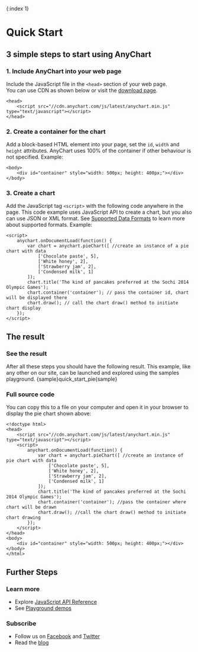 {:index 1}
# Quick Start

  
## 3 simple steps to start using AnyChart

### 1. Include AnyChart into your web page

Include the JavaScript file in the `<head>` section of your web page.  
You can use CDN as shown below or visit the [download page](./Downloading_AnyChart).  
```
<head>
    <script src="//cdn.anychart.com/js/latest/anychart.min.js" type="text/javascript"></script> 
</head>
```
### 2. Create a container for the chart
Add a block-based HTML element into your page, set the `id`, `width` and `height` attributes. AnyChart uses 100% of the container if other behaviour is not specified. 
Example:
```
<body>
    <div id="container" style="width: 500px; height: 400px;"></div>
</body>
```  
### 3. Create a chart
Add the JavaScript tag `<script>` with the following code anywhere in the  page. 
This code example uses JavaScript API to create a chart, but you also can use JSON or XML format. See [Supported Data Formats](../Working_with_Data/Supported_Data_Formats) to learn more about supported formats.
Example:
```
<script>
    anychart.onDocumentLoad(function() {
        var chart = anychart.pieChart([ //create an instance of a pie chart with data
            ['Chocolate paste', 5],
            ['White honey', 2],
            ['Strawberry jam', 2],
            ['Сondensed milk', 1]
        ]);
        chart.title('The kind of pancakes preferred at the Sochi 2014 Olympic Games');
        chart.container('container'); // pass the container id, chart will be displayed there
        chart.draw(); // call the chart draw() method to initiate chart display
    });
</script>
```
  
## The result

### See the result

After all these steps you should have the following result. This example, like any other on our site, can be launched and explored using the samples playground.
{sample}quick\_start\_pie{sample}

### Full source code

You can copy this to a file on your computer and open it in your browser to display the pie chart shown above:  

```
<!doctype html>
<head>
    <script src="//cdn.anychart.com/js/latest/anychart.min.js" type="text/javascript"></script> 
    <script>
        anychart.onDocumentLoad(function() {
            var chart = anychart.pieChart([ //create an instance of pie chart with data
                ['Chocolate paste', 5],
                ['White honey', 2],
                ['Strawberry jam', 2],
                ['Сondensed milk', 1]
            ]);
            chart.title('The kind of pancakes preferred at the Sochi 2014 Olympic Games');
            chart.container('container'); //pass the container where chart will be drawn
            chart.draw(); //call the chart draw() method to initiate chart drawing
        });
    </script>
</head>
<body>
	<div id="container" style="width: 500px; height: 400px;"></div>
</body>
</html>
```
  
## Further Steps
### Learn more
* Explore [JavaScript API Reference](https://api.anychart.com/)
* See [Playground demos](https://playground.anychart.com/)

### Subscribe
* Follow us on [Facebook](https://www.facebook.com/AnyCharts) and [Twitter](https://twitter.com/intent/follow?&screen_name=anychart&original_referer=http%3A%2F%2Fdocs.anychart.com)
* Read the [blog](https://www.anychart.com/blog/)




